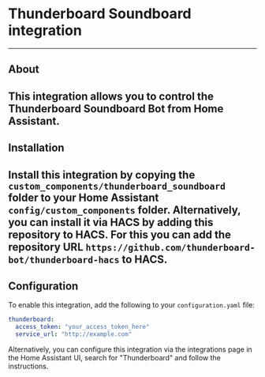 ﻿# Thunderboard Soundboard integration
---
## About
This integration allows you to control the Thunderboard Soundboard Bot from Home Assistant.
---
## Installation
Install this integration by copying the `custom_components/thunderboard_soundboard` folder to your Home Assistant `config/custom_components` folder.
Alternatively, you can install it via HACS by adding this repository to HACS. For this you can add the repository URL `https://github.com/thunderboard-bot/thunderboard-hacs` to HACS.
---
## Configuration
To enable this integration, add the following to your `configuration.yaml` file:

```yaml
thunderboard:
  access_token: "your_access_token_here"
  service_url: "http://example.com"
```

Alternatively, you can configure this integration via the integrations page in the Home Assistant UI, search for "Thunderboard" and follow the instructions.
